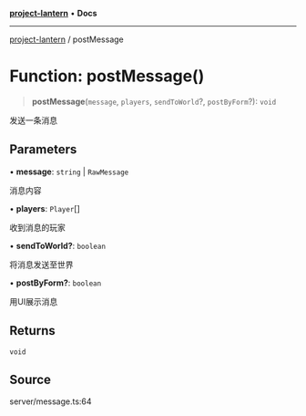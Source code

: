 [**project-lantern**](../README.md) • **Docs**

***

[project-lantern](../globals.md) / postMessage

# Function: postMessage()

> **postMessage**(`message`, `players`, `sendToWorld`?, `postByForm`?): `void`

发送一条消息

## Parameters

• **message**: `string` \| `RawMessage`

消息内容

• **players**: `Player`[]

收到消息的玩家

• **sendToWorld?**: `boolean`

将消息发送至世界

• **postByForm?**: `boolean`

用UI展示消息

## Returns

`void`

## Source

server/message.ts:64
